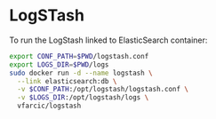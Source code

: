 LogSTash
========

To run the LogStash linked to ElasticSearch container:

```bash
export CONF_PATH=$PWD/logstash.conf
export LOGS_DIR=$PWD/logs
sudo docker run -d --name logstash \
  --link elasticsearch:db \
  -v $CONF_PATH:/opt/logstash/logstash.conf \
  -v $LOGS_DIR:/opt/logstash/logs \
  vfarcic/logstash
```